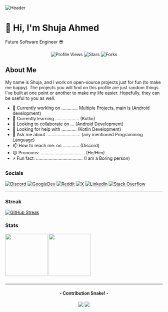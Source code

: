 <!--**Github/Github** is a ✨ _special_ ✨ repository because its `README.md` (this file) appears on your GitHub profile.-->
![Header](https://github.com/cool-dev-code/cool-dev-code/blob/images/github-header-image.png)
# 👋 Hi, I'm Shuja Ahmed
Future Software Engineer 😎
###
<p align="center">
<img src="https://komarev.com/ghpvc/?username=cool-dev-code&label=Profile%20Views&color=0077B5&style=flat" alt="Profile Views" />
<img src="https://img.shields.io/badge/dynamic/json?&label=Stars&color=009933&style=flat&style=for-the-badge&query=%24.stars&url=https://api.github-star-counter.workers.dev/user/cool-dev-code" alt="Stars" ></a>
<img src="https://img.shields.io/badge/dynamic/json?&label=Forks&color=D14836&style=flat&style=for-the-badge&query=%24.forks&url=https://api.github-star-counter.workers.dev/user/cool-dev-code" alt="Forks"></a>
</p>

## About Me
My name is Shuja, and I work on open-source projects just for fun (to make me happy).
The projects you will find on this profile are just random things I've built at one point or another to make my life easier.
Hopefully, they can be useful to you as well.

- 🔭 Currently working on ............. Multiple Projects, main is (Android development)
- 🌱 Currently learning ................... (Kotlin)
- 👯 Looking to collaborate on ... (Android Development)
- 🤔 Looking for help with ............ (Kotlin Development)
- 💬 Ask me about ........................... (any mentioned Programming Language)
- 📫 How to reach me: on ............. (Discord)
- 😄 Pronouns: ................................... (He/Him)
- ⚡ Fun fact: ..................................... (I am a Boring person)

### Socials
[![Discord](https://img.shields.io/badge/Discord-%237289DA.svg?logo=discord&color=5865F2&logoColor=white)](https://discord.gg/9mjwNGJHWH) [![GoogleDev](https://img.shields.io/badge/Google%20Dev-%231877F2.svg?logo=Google&logoColor=white&color=cc0000)](https://g.dev/ShujaAhmed) [![Reddit](https://img.shields.io/badge/Reddit-%23FF4500.svg?logo=Reddit&logoColor=white)](https://www.reddit.com/user/Shuja_Ahmed/) [![X](https://img.shields.io/badge/%20Twitter-%231877F2.svg?logo=X&logoColor=white&color=000000)](https://twitter.com/Shuja__Ahmed ) [![LinkedIn](https://img.shields.io/badge/LinkedIn-%230077B5.svg?logo=linkedin&logoColor=white)](https://www.linkedin.com/in/shuja-ahmed-380b0515a/) [![Stack Overflow](https://img.shields.io/badge/-Stackoverflow-FE7A16?logo=stack-overflow&logoColor=white)](https://stackoverflow.com/users/27968719/shuja-ahmed)

[hidden]:[![Instagram](https://img.shields.io/badge/Instagram-833AB4?style=for-the-badge&logo=instagram&logoColor=white)](https://instagram.com/shuja_plays)
[hidden]:[![YouTube](https://img.shields.io/badge/Youtube-FF0000?style=for-the-badge&logo=youtube&logoColor=white)](https://youtube.com/@ShujaPlays)

---
### Streak
[![GitHub Streak](https://streak-stats.demolab.com?user=cool-dev-code&theme=tokyonight&bg_color=ffffff&border_radius=25&hide_border=true)](https://git.io/streak-stats)

### Stats
<div>
  <img height="135px" src="https://github-readme-stats.vercel.app/api?username=cool-dev-code&theme=tokyonight&show_icons=true&hide_title=true&hide_border=true&border_radius=25&hide_rank=true&include_all_commits=true&count_private=true&line_height=21">
  <img height="135px" src="https://github-readme-stats.vercel.app/api/top-langs/?username=cool-dev-code&theme=tokyonight&&hide_title=true&hide_border=true&border_radius=25&layout=compact&langs_count=4">
</div>

###
---
<h4 align="center">- Contribution Snake! -</h4>
<p align="center">
    <img src="https://github.com/cool-dev-code/cool-dev-code/blob/images/github-contribution-grid-snake.svg#gh-light-mode-only"/>
    <img src="https://github.com/cool-dev-code/cool-dev-code/blob/images/github-contribution-grid-snake-dark.svg#gh-dark-mode-only"/>
</p>
